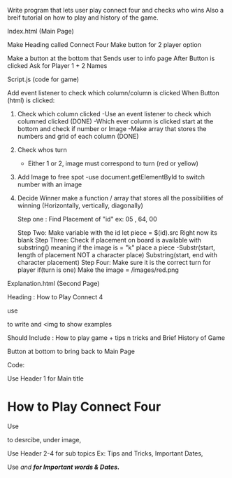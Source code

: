 Write program that lets user play connect four and checks who wins 
Also a breif tutorial on how to play and history of the game.

Index.html (Main Page)

Make Heading called Connect Four 
Make button for 2 player option 

Make a button at the bottom that Sends user to info page
After Button is clicked Ask for Player 1 + 2 Names 




Script.js (code for game)

  Add event listener to check which column/column is clicked
  When Button (html) is clicked: 
  
  1. Check which column clicked
      -Use an event listener to check which columned clicked (DONE)
     -Which ever column is clicked start at the bottom and check if number or Image 
     -Make array that stores the numbers and grid of each column (DONE)
  2. Check whos turn
     - Either 1 or 2, image must correspond to turn (red or yellow)
  3. Add Image to free spot 
     -use document.getElementById to switch number with an image
     
  4. Decide Winner
     make a function / array that stores all the possibilities of winning           (Horizontally, vertically, diagonally)

     Step one : Find Placement of "id" ex: 05 , 64, 00
          
      Step Two: Make variable with the id let piece = $(id).src Right now its blank 
      Step Three: Check if placement on board is available with substring() meaning if the image is = "k" place a piece 
        -Substr(start, length of placement NOT a character place) Substring(start, end with character placement)
     Step Four: Make sure it is the correct turn for player if(turn is one) Make the image = /images/red.png


Explanation.html (Second Page)

Heading : How to Play Connect 4

use <p> to write  and <img to show examples 

Should Include : How to play game + tips n tricks and Brief History of Game

Button at bottom to bring back to Main Page 

Code:

Use Header 1 for Main title <h1> How to Play Connect Four </h1>

Use <p> to desrcibe, under image, 

Use Header 2-4 for sub topics Ex: Tips and Tricks, Important Dates, 

Use <i> and <b> for Important words & Dates. 
